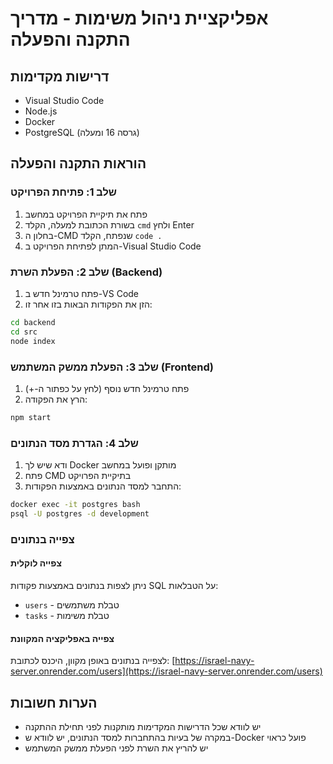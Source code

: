 # אפליקציית ניהול משימות - מדריך התקנה והפעלה

## דרישות מקדימות
- Visual Studio Code
- Node.js
- Docker
- PostgreSQL (גרסה 16 ומעלה)

## הוראות התקנה והפעלה

### שלב 1: פתיחת הפרויקט
1. פתח את תיקיית הפרויקט במחשב
2. בשורת הכתובת למעלה, הקלד `cmd` ולחץ Enter
3. בחלון ה-CMD שנפתח, הקלד `code .`
4. המתן לפתיחת הפרויקט ב-Visual Studio Code

### שלב 2: הפעלת השרת (Backend)
1. פתח טרמינל חדש ב-VS Code
2. הזן את הפקודות הבאות בזו אחר זו:
```bash
cd backend
cd src
node index
```

### שלב 3: הפעלת ממשק המשתמש (Frontend)
1. פתח טרמינל חדש נוסף (לחץ על כפתור ה-+)
2. הרץ את הפקודה:
```bash
npm start
```

### שלב 4: הגדרת מסד הנתונים
1. ודא שיש לך Docker מותקן ופועל במחשב
2. פתח CMD בתיקיית הפרויקט
3. התחבר למסד הנתונים באמצעות הפקודות:
```bash
docker exec -it postgres bash
psql -U postgres -d development
```

### צפייה בנתונים

#### צפייה לוקלית
ניתן לצפות בנתונים באמצעות פקודות SQL על הטבלאות:
- `users` - טבלת משתמשים
- `tasks` - טבלת משימות

#### צפייה באפליקציה המקוונת
לצפייה בנתונים באופן מקוון, היכנס לכתובת:
[https://israel-navy-server.onrender.com/users](https://israel-navy-server.onrender.com/users)

## הערות חשובות
- יש לוודא שכל הדרישות המקדימות מותקנות לפני תחילת ההתקנה
- במקרה של בעיות בהתחברות למסד הנתונים, יש לוודא ש-Docker פועל כראוי
- יש להריץ את השרת לפני הפעלת ממשק המשתמש


